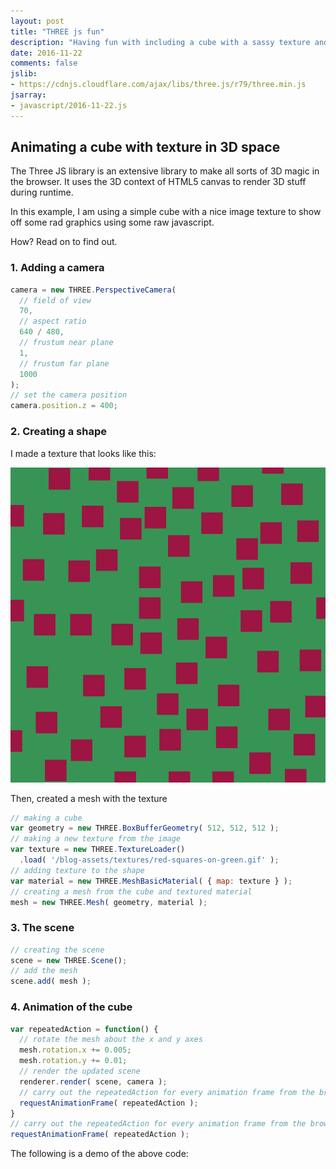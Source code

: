 ```yaml
---
layout: post
title: "THREE js fun"
description: "Having fun with including a cube with a sassy texture and smooth rotating animation"
date: 2016-11-22
comments: false
jslib:
- https://cdnjs.cloudflare.com/ajax/libs/three.js/r79/three.min.js
jsarray:
- javascript/2016-11-22.js
---
```


## Animating a cube with texture in 3D space

The Three JS library is an extensive library to make all sorts of 3D magic in the browser.
It uses the 3D context of HTML5 canvas to render 3D stuff during runtime.

In this example, I am using a simple cube with a nice image texture to show off some rad graphics using some raw javascript.

How? Read on to find out.

### 1. Adding a camera

``` javascript
camera = new THREE.PerspectiveCamera(
  // field of view
  70,
  // aspect ratio
  640 / 480,
  // frustum near plane
  1,
  // frustum far plane
  1000
);
// set the camera position
camera.position.z = 400;
```

### 2. Creating a shape

I made a texture that looks like this:

![texture](/blog-assets/textures/red-squares-on-green.gif)

Then, created a mesh with the texture

``` javascript
// making a cube
var geometry = new THREE.BoxBufferGeometry( 512, 512, 512 );
// making a new texture from the image
var texture = new THREE.TextureLoader()
  .load( '/blog-assets/textures/red-squares-on-green.gif' );
// adding texture to the shape
var material = new THREE.MeshBasicMaterial( { map: texture } );
// creating a mesh from the cube and textured material
mesh = new THREE.Mesh( geometry, material );
```

### 3. The scene
``` javascript
// creating the scene
scene = new THREE.Scene();
// add the mesh
scene.add( mesh );
```

### 4. Animation of the cube
``` javascript
var repeatedAction = function() {
  // rotate the mesh about the x and y axes
  mesh.rotation.x += 0.005;
  mesh.rotation.y += 0.01;
  // render the updated scene
  renderer.render( scene, camera );
  // carry out the repeatedAction for every animation frame from the browser
  requestAnimationFrame( repeatedAction );
}
// carry out the repeatedAction for every animation frame from the browser
requestAnimationFrame( repeatedAction );
```

The following is a demo of the above code:
